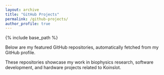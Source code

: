 ```yaml
---
layout: archive
title: "GitHub Projects"
permalink: /github-projects/
author_profile: true
---
```


{% include base_path %}

<div class="github-projects">
  <p>Below are my featured GitHub repositories, automatically fetched from my GitHub profile.</p>
  <p>These repositories showcase my work in biophysics research, software development, and hardware projects related to Koinslot.</p>
  
  <!-- Container for dynamically loaded GitHub repositories -->
  <div id="github-projects-container">
    <!-- GitHub repositories will be loaded here -->
  </div>
</div>

<style>
  .repo-stat {
    margin-right: 15px;
    color: #666;
  }
  .repo-topics {
    margin: 10px 0;
  }
  .repo-topic {
    display: inline-block;
    background: #f1f8ff;
    border: 1px solid #c8e1ff;
    border-radius: 3px;
    padding: 2px 8px;
    margin-right: 5px;
    margin-bottom: 5px;
    font-size: 0.8em;
  }
  .repo-links {
    margin-top: 15px;
  }
  .last-updated {
    font-style: italic;
    color: #666;
    font-size: 0.8em;
    margin-top: 30px;
  }
  .error-message {
    color: #721c24;
    background-color: #f8d7da;
    border: 1px solid #f5c6cb;
    border-radius: 4px;
    padding: 10px;
    margin-top: 15px;
  }
  .grid__wrapper {
    display: grid;
    grid-template-columns: repeat(auto-fill, minmax(300px, 1fr));
    gap: 20px;
  }
  .grid__item {
    background-color: #f9f9f9;
    border-radius: 5px;
    padding: 15px;
    box-shadow: 0 2px 5px rgba(0,0,0,0.1);
    transition: transform 0.3s ease;
  }
  .grid__item:hover {
    transform: translateY(-5px);
  }
</style>

<!-- Load the GitHub repository fetcher script -->
<script src="{{ base_path }}/assets/js/github-projects.js"></script>
